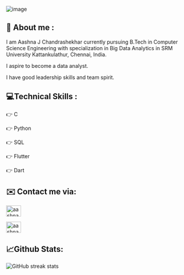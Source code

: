 
   ![image](https://user-images.githubusercontent.com/105263888/201490266-1583796d-cc9e-4df6-8f59-41b0882ee6a4.png)


<h2 align="left"> 💭 About me : </h2>
<p align="left">
</p>

I am Aashna J Chandrashekhar currently pursuing B.Tech in Computer Science Engineering with specialization in Big Data Analytics in SRM University Kattankulathur, Chennai, India.


I aspire to become a data analyst.

I have good leadership skills and team spirit.
      
      
<h2 align = "left"> 💻Technical Skills : </h2>
<p align="left">
</p>

👉 C

👉 Python

👉 SQL

👉 Flutter 

👉 Dart

<h2 align = "left"> ✉️ Contact me via: </h2>

<p align="left">
<a href="https://instagram.com/aashnaaax" target="blank"><img align="center" src="https://raw.githubusercontent.com/rahuldkjain/github-profile-readme-generator/master/src/images/icons/Social/instagram.svg" alt="aashnaaax" height="30" width="40" /></a>
</p>

<p align="left">
<a href="https://linkedin.com/in/aashna-j-chandrashekhar-83417522a" target="blank"><img align="center" src="https://raw.githubusercontent.com/rahuldkjain/github-profile-readme-generator/master/src/images/icons/Social/linked-in-alt.svg" alt="aashna-j-chandrashekhar-83417522a" height="30" width="40" /></a>
</p>

<h2 align = "left"> 📈Github Stats: </h2>
<p align="left">
</p>
 

![GitHub streak stats](https://github-readme-streak-stats.herokuapp.com/?user=aashnajc1&theme=tokyonight)


  

